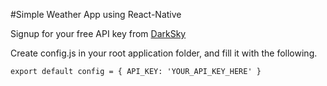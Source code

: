 #Simple Weather App using React-Native

Signup for your free API key from [DarkSky](https://darksky.net/dev)

Create config.js in your root application folder, and fill it with the following.

`export default config = {
	API_KEY: 'YOUR_API_KEY_HERE'
}`

